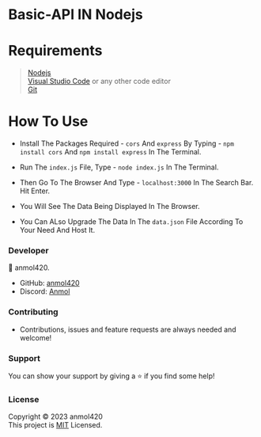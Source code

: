 # Basic-API IN Nodejs

<h1>Requirements</h1>

>[Nodejs](https://nodejs.org/en/download/) <br>
[Visual Studio Code](https://code.visualstudio.com/) or any other code editor <br>
[Git](https://git-scm.com/downloads) <br>

<h1>How To Use</h1>

- Install The Packages Required - `cors` And `express` By Typing - `npm install cors` And `npm install express` In The Terminal.

- Run The `index.js`  File, Type - `node index.js` In The Terminal.

- Then Go To The Browser And Type - `localhost:3000` In The Search Bar. Hit Enter.

- You Will See The Data Being Displayed In The Browser.

- You Can ALso Upgrade The Data In The `data.json` File According To Your Need And Host It.

<h3>Developer</h3>

👤 anmol420.
- GitHub: [anmol420](https://www.github.com/anmol420)
- Discord: [Anmol](https://www.discord.com/users/875986400649052191)

<h3>Contributing</h3>

- Contributions, issues and feature requests are always needed and welcome!

<h3>Support</h3>

You can show your support by giving a ⭐ if you find some help!

<h3>License</h3>

Copyright © 2023 anmol420<br>
This project is [MIT](https://en.wikipedia.org/wiki/MIT_License) Licensed.